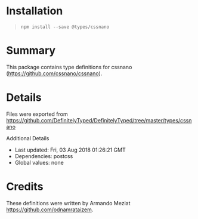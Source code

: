 # Installation
> `npm install --save @types/cssnano`

# Summary
This package contains type definitions for cssnano (https://github.com/cssnano/cssnano).

# Details
Files were exported from https://github.com/DefinitelyTyped/DefinitelyTyped/tree/master/types/cssnano

Additional Details
 * Last updated: Fri, 03 Aug 2018 01:26:21 GMT
 * Dependencies: postcss
 * Global values: none

# Credits
These definitions were written by Armando Meziat <https://github.com/odnamrataizem>.
